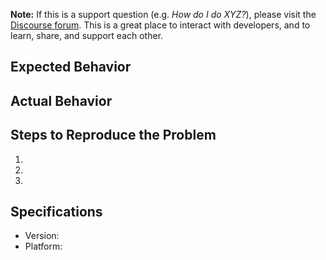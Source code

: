 **Note:** If this is a support question (e.g. _How do I do XYZ?_), please visit the [Discourse forum](https://discuss.ai.google.dev/). This is a great place to interact with developers, and to learn, share, and support each other.

## Expected Behavior


## Actual Behavior


## Steps to Reproduce the Problem

1.
1.
1.

## Specifications

- Version:
- Platform:
